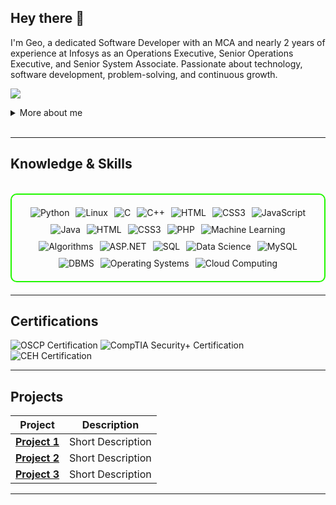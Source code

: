 
## Hey there 👋

I'm Geo, a dedicated Software Developer with an MCA and nearly 2 years of experience at Infosys as an Operations Executive, Senior Operations Executive, and Senior System Associate. Passionate about technology, software development, problem-solving, and continuous growth.

<a href="https://linkedin.com/in/geo-george-b6360619b"><img src="https://img.shields.io/badge/-LinkedIn-0072b1?&style=for-the-badge&logo=linkedin&logoColor=white" /></a>

<details>
  <summary>More about me</summary>
  
- ## 🚀 About Me  

👋 Hi, I'm **Geo**!  
📍 Based in **Thodupuzha, Kerala**  
🎓 **MCA Graduate | Ex-Infoscion | Senior Systems Associate**  
💡 Passionate about **Scalable Web Applications & Technology**  
📧 **Email:** [geothottumkal@gmail.com](mailto:geothottumkal@gmail.com)

</details>
<br>

---

<h2 id="knowledge_skills" align=''> Knowledge & Skills </h2>

<br>

<div style="border: 2px solid #22F700; border-radius: 10px; padding: 20px; margin-bottom: 20px;">
  <div align="left" style="display: flex; flex-wrap: wrap; justify-content: center; gap: 10px;">
      <img src="https://img.shields.io/badge/Python-3776AB?style=for-the-badge&logo=python&color=000000" alt="Python" />
      <img src="https://img.shields.io/badge/Linux-FCC624?style=for-the-badge&logo=linux&color=000000" alt="Linux" />
      <img src="https://img.shields.io/badge/C-00599C?style=for-the-badge&logo=c&color=000000" alt="C" />
      <img src="https://img.shields.io/badge/C%2B%2B-F34B7F?style=for-the-badge&logo=c%2B%2B&color=000000" alt="C++" />
      <img src="https://img.shields.io/badge/HTML5-5D4B6C?style=for-the-badge&logo=html5&color=000000" alt="HTML" />
      <img src="https://img.shields.io/badge/CSS3-2965F1?style=for-the-badge&logo=css3&color=000000" alt="CSS3" />
      <img src="https://img.shields.io/badge/JavaScript-F7DF1E?style=for-the-badge&logo=javascript&color=000000" alt="JavaScript" />
      <img src="https://img.shields.io/badge/Java-007396?style=for-the-badge&logo=java&color=000000" alt="Java" />
      <img src="https://img.shields.io/badge/HTML5-E34F26?style=for-the-badge&logo=html5&logoColor=white" alt="HTML" />  
      <img src="https://img.shields.io/badge/CSS3-1572B6?style=for-the-badge&logo=css3&logoColor=white" alt="CSS3" />  
      <img src="https://img.shields.io/badge/PHP-777BB4?style=for-the-badge&logo=php&logoColor=white" alt="PHP" />  
      <img src="https://img.shields.io/badge/Machine%20Learning-FF6F00?style=for-the-badge&logo=tensorflow&logoColor=white" alt="Machine Learning" />  
      <img src="https://img.shields.io/badge/Algorithms-00979D?style=for-the-badge&logo=codeforces&logoColor=white" alt="Algorithms" />  
      <img src="https://img.shields.io/badge/ASP.NET-5C2D91?style=for-the-badge&logo=dotnet&logoColor=white" alt="ASP.NET" />  
      <img src="https://img.shields.io/badge/SQL-4479A1?style=for-the-badge&logo=postgresql&logoColor=white" alt="SQL" />   
      <img src="https://img.shields.io/badge/Data%20Science-4B8BBE?style=for-the-badge&logo=python&logoColor=white" alt="Data Science" />  
      <img src="https://img.shields.io/badge/MySQL-4479A1?style=for-the-badge&logo=mysql&logoColor=white" alt="MySQL" />   
      <img src="https://img.shields.io/badge/DBMS-003B57?style=for-the-badge&logo=mongodb&logoColor=white" alt="DBMS" /> 
      <img src="https://img.shields.io/badge/Operating%20Systems-008080?style=for-the-badge&logo=linux&logoColor=white" alt="Operating Systems" />
      <img src="https://img.shields.io/badge/Cloud%20Computing-FF9900?style=for-the-badge&logo=amazonaws&logoColor=white" alt="Cloud Computing" />       
  </div>
</div>

---
<h2 id="Certifications" align=''> Certifications </h2>

<div>
<img src="https://img.shields.io/badge/OSCP-Certified-red?style=for-the-badge&color=000000" alt="OSCP Certification" />
<img src="https://img.shields.io/badge/CompTIA_Security%2B-Certified-red?style=for-the-badge&color=000000" alt="CompTIA Security+ Certification" />
<img src="https://img.shields.io/badge/CEH-Certified_Ethical_Hacker-blue?style=for-the-badge&logo=ec-council&color=000000" alt="CEH Certification" />

</div>

---

<h2 id="Projects" align=''> Projects </h2>


| **Project**      | **Description**                                                                                  |
|-------------------|--------------------------------------------------------------------------------------------------|
| **[Project 1](https://github.com/)**    | Short Description |
| **[Project 2](https://github.com/)**    | Short Description |
| **[Project 3](https://github.com/)**    | Short Description | 

---
